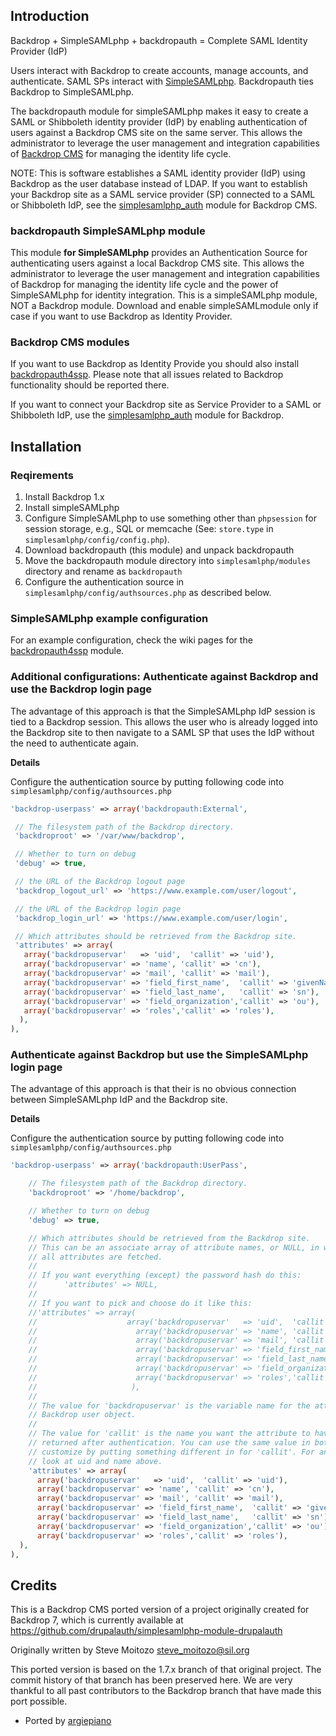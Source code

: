 ## Introduction

Backdrop + SimpleSAMLphp + backdropauth = Complete SAML Identity Provider (IdP)

Users interact with Backdrop to create accounts, manage accounts, and authenticate. SAML SPs interact with [SimpleSAMLphp](https://simplesamlphp.org/). Backdropauth ties Backdrop to SimpleSAMLphp.

The backdropauth module for simpleSAMLphp makes it easy to create a SAML or Shibboleth identity provider (IdP) by enabling authentication of users against a Backdrop CMS site on the same server. This allows the administrator to leverage the user management and integration capabilities of [Backdrop CMS](http://backdropcms.org) for managing the identity life cycle.

NOTE: This is software establishes a SAML identity provider (IdP) using Backdrop as the user database instead of LDAP. If you want to establish your Backdrop site as a SAML service provider (SP) connected to a SAML or Shibboleth IdP, see the [simplesamlphp_auth](https://github.com/backdrop-contrib/simplesamlphp_auth) module for Backdrop CMS.

### backdropauth SimpleSAMLphp module

This module **for SimpleSAMLphp** provides an Authentication Source for authenticating users against a local Backdrop CMS site. This allows the administrator to leverage the user management and integration capabilities of Backdrop for managing the identity life cycle and the power of SimpleSAMLphp for identity integration. This is a simpleSAMLphp module, NOT a Backdrop module.
Download and enable simpleSAMLmodule only if case if you want to use Backdrop as Identity Provider.

### Backdrop CMS modules
If you want to use Backdrop as Identity Provide you should also install [backdropauth4ssp](https://github.com/backdrop-contrib/backdropauth4ssp). Please note that all issues related to Backdrop functionality should be reported there.

If you want to connect your Backdrop site as Service Provider to a SAML or Shibboleth IdP, use the [simplesamlphp_auth](github.com/backdrop-contrib/simplesamlphp_auth) module for Backdrop.

## Installation

### Reqirements
1. Install Backdrop 1.x
2. Install simpleSAMLphp 
3. Configure SimpleSAMLphp to use something other than `phpsession` for session storage, e.g., SQL or memcache (See: `store.type` in `simplesamlphp/config/config.php`).
4. Download backdropauth (this module) and unpack backdropauth
5. Move the backdropauth module directory into `simplesamlphp/modules` directory and rename as `backdropauth`
6. Configure the authentication source in `simplesamlphp/config/authsources.php` as described below.

### SimpleSAMLphp example configuration
For an example configuration, check the wiki pages for the [backdropauth4ssp](https://github.com/backdrop-contrib/backdropauth4ssp) module.

### Additional configurations: Authenticate against Backdrop and use the Backdrop login page

The advantage of this approach is that the SimpleSAMLphp IdP session is tied to a Backdrop session. This allows the user who is already logged into the Backdrop site to then navigate to a SAML SP that uses the IdP without the need to authenticate again.

**Details**

Configure the authentication source by putting following code into `simplesamlphp/config/authsources.php`

```php
'backdrop-userpass' => array('backdropauth:External',

 // The filesystem path of the Backdrop directory.
 'backdroproot' => '/var/www/backdrop',

 // Whether to turn on debug
 'debug' => true,

 // the URL of the Backdrop logout page
 'backdrop_logout_url' => 'https://www.example.com/user/logout',

 // the URL of the Backdrop login page
 'backdrop_login_url' => 'https://www.example.com/user/login',

 // Which attributes should be retrieved from the Backdrop site.
 'attributes' => array(
   array('backdropuservar'   => 'uid',  'callit' => 'uid'),
   array('backdropuservar' => 'name', 'callit' => 'cn'),
   array('backdropuservar' => 'mail', 'callit' => 'mail'),
   array('backdropuservar' => 'field_first_name',  'callit' => 'givenName'),
   array('backdropuservar' => 'field_last_name',   'callit' => 'sn'),
   array('backdropuservar' => 'field_organization','callit' => 'ou'),
   array('backdropuservar' => 'roles','callit' => 'roles'),
  ),
),
```

### Authenticate against Backdrop but use the SimpleSAMLphp login page

The advantage of this approach is that their is no obvious connection between SimpleSAMLphp IdP and the Backdrop site.

**Details**

Configure the authentication source by putting following code into `simplesamlphp/config/authsources.php`

```php
'backdrop-userpass' => array('backdropauth:UserPass',

    // The filesystem path of the Backdrop directory.
    'backdroproot' => '/home/backdrop',            

    // Whether to turn on debug
    'debug' => true,

    // Which attributes should be retrieved from the Backdrop site.
    // This can be an associate array of attribute names, or NULL, in which case
    // all attributes are fetched.
    //
    // If you want everything (except) the password hash do this:
    //      'attributes' => NULL,
    //
    // If you want to pick and choose do it like this:
    //'attributes' => array(
    //                    array('backdropuservar'   => 'uid',  'callit' => 'uid'),
    //                      array('backdropuservar' => 'name', 'callit' => 'cn'),
    //                      array('backdropuservar' => 'mail', 'callit' => 'mail'),
    //                      array('backdropuservar' => 'field_first_name',  'callit' => 'givenName'),
    //                      array('backdropuservar' => 'field_last_name',   'callit' => 'sn'),
    //                      array('backdropuservar' => 'field_organization','callit' => 'ou'),
    //                      array('backdropuservar' => 'roles','callit' => 'roles'),
    //                     ),
    //
    // The value for 'backdropuservar' is the variable name for the attribute in the
    // Backdrop user object.
    //
    // The value for 'callit' is the name you want the attribute to have when it's
    // returned after authentication. You can use the same value in both or you can
    // customize by putting something different in for 'callit'. For an example,
    // look at uid and name above.
    'attributes' => array(
      array('backdropuservar'   => 'uid',  'callit' => 'uid'),
      array('backdropuservar' => 'name', 'callit' => 'cn'),
      array('backdropuservar' => 'mail', 'callit' => 'mail'),
      array('backdropuservar' => 'field_first_name',  'callit' => 'givenName'),
      array('backdropuservar' => 'field_last_name',   'callit' => 'sn'),
      array('backdropuservar' => 'field_organization','callit' => 'ou'),
      array('backdropuservar' => 'roles','callit' => 'roles'),
  ),
),
```

## Credits
This is a Backdrop CMS ported version of a project originally created for Backdrop 7, which is currently available at https://github.com/drupalauth/simplesamlphp-module-drupalauth

Originally written by Steve Moitozo steve_moitozo@sil.org

This ported version is based on the 1.7.x branch of that original project. The commit history of that branch has been preserved here. We are very thankful to all past contributors to the Backdrop branch that have made this port possible. 

- Ported by [argiepiano](https://github.com/argiepiano)
